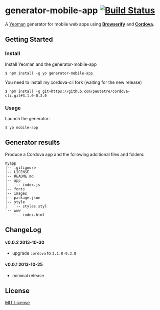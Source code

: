 # generator-mobile-app [![Build Status](https://secure.travis-ci.org/peutetre/generator-mobile-app.png?branch=master)](https://travis-ci.org/peutetre/generator-mobile-app)

A [Yeoman](http://yeoman.io) generator for mobile web apps using  __[Browserify](http://browserify.org)__ and __[Cordova](http://cordova.apache.org/)__.

## Getting Started

### Install

Install Yeoman and the generator-mobile-app

```
$ npm install -g yo generator-mobile-app
```

You need to install my cordova-cli fork (waiting for the new release)

```
$ npm install -g git+https://github.com/peutetre/cordova-cli.git#3.1.0-0.3.0
```

### Usage

Launch the generator:

```
$ yo mobile-app
```

## Generator results

Produce a Cordova app and the following additional files and folders:

```
myapp
|-- .gitignore
|-- LICENSE
|-- README.md
|-- app
|   `-- index.js
|-- fonts
|-- images
|-- package.json
|-- style
|   `-- styles.styl
`-- www
    `-- index.html
```

## ChangeLog

#### v0.0.2 2013-10-30

* upgrade `cordova` to `3.1.0-0.2.0`

#### v0.0.1 2013-10-25

* minimal release

## License

[MIT License](http://en.wikipedia.org/wiki/MIT_License)
